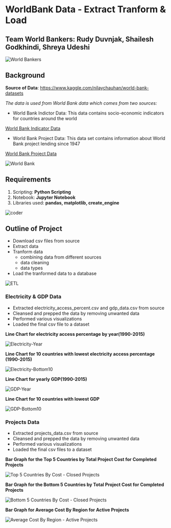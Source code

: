 # WorldBank Data - Extract Tranform & Load

## Team World Bankers: Rudy Duvnjak, Shailesh Godkhindi, Shreya Udeshi

![World Bankers](/Project2/images/bank.gif)

## Background

**Source of Data**: https://www.kaggle.com/nilaychauhan/world-bank-datasets

*The data is used from World Bank data which comes from two sources:*

* World Bank Indictor Data: This data contains socio-economic indicators for countries around the world

[World Bank Indicator Data](https://data.worldbank.org/indicator)

* World Bank Project Data: This data set contains information about World Bank project lending since 1947

[World Bank Project Data](https://datacatalog.worldbank.org/search/dataset/0037800)

![World Bank](/Project2/images/giphy.gif)

## Requirements

1. Scripting: **Python Scripting**
2. Notebook: **Jupyter Notebook**
3. Libraries used: **pandas, matplotlib, create_engine**

![coder](/Project2/images/coder.gif)

## Outline of Project

- Download csv files from source
- Extract data 
- Tranform data
  - combining data from different sources
  - data cleaning
  - data types
- Load the tranformed data to a database

![ETL](/Project2/images/etl.jpg)

### Electricity & GDP Data

- Extracted electricity_access_percent.csv and gdp_data.csv from source
- Cleansed and prepped the data by removing unwanted data
- Performed various visualizations
- Loaded the final csv file to a dataset

**Line Chart for electricity access percentage by year(1990-2015)**
  
![Electricity-Year](/Project2/images/elec_yearly.png)
  
**Line Chart for 10 countries with lowest electricity access percentage (1990-2015)**

![Electricity-Bottom10](/Project2/images/elec_country.png)

**Line Chart for yearly GDP(1990-2015)**

![GDP-Year](/Project2/images/gdp_yearly.png)

**Line Chart for 10 countries with lowest GDP**

![GDP-Bottom10](/Project2/images/gdp_country.png)

### Projects Data

- Extracted projects_data.csv from source
- Cleansed and prepped the data by removing unwanted data
- Performed various visualizations
- Loaded the final csv files to a dataset

**Bar Graph for the Top 5 Countries by Total Project Cost for Completed Projects**
  
![Top 5 Countries By Cost - Closed Projects](Images/Top5CountriesClosed.png)
  
**Bar Graph for the Bottom 5 Countries by Total Project Cost for Completed Projects**

![Bottom 5 Countries By Cost - Closed Projects](Images/Bottom5CountriesClosed.png)

**Bar Graph for Average Cost By Region for Active Projects**

![Average Cost By Region - Active Projects](Images/AvgCostByRegionActive.png)


